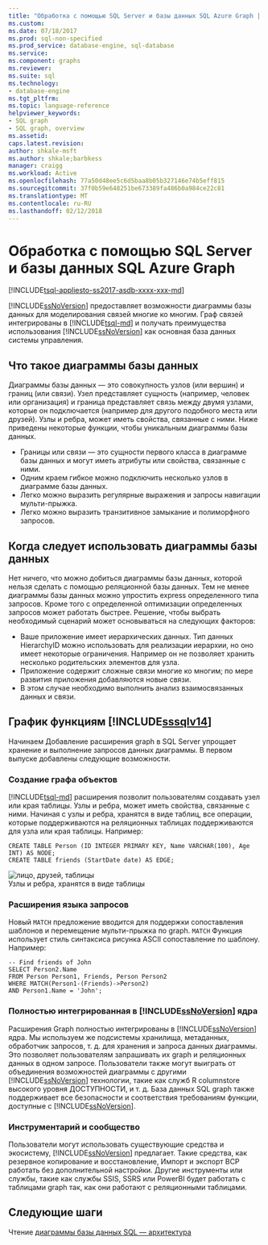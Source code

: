 ```yaml
---
title: "Обработка с помощью SQL Server и базы данных SQL Azure Graph | Документы Microsoft"
ms.custom: 
ms.date: 07/18/2017
ms.prod: sql-non-specified
ms.prod_service: database-engine, sql-database
ms.service: 
ms.component: graphs
ms.reviewer: 
ms.suite: sql
ms.technology:
- database-engine
ms.tgt_pltfrm: 
ms.topic: language-reference
helpviewer_keywords:
- SQL graph
- SQL graph, overview
ms.assetid: 
caps.latest.revision: 
author: shkale-msft
ms.author: shkale;barbkess
manager: craigg
ms.workload: Active
ms.openlocfilehash: 77a50d48ee5c6d5baa8b05b327146e74b5eff815
ms.sourcegitcommit: 37f0b59e648251be673389fa486b0a984ce22c81
ms.translationtype: MT
ms.contentlocale: ru-RU
ms.lasthandoff: 02/12/2018
---
```

# <a name="graph-processing-with-sql-server-and-azure-sql-database"></a>Обработка с помощью SQL Server и базы данных SQL Azure Graph
[!INCLUDE[tsql-appliesto-ss2017-asdb-xxxx-xxx-md](../../includes/tsql-appliesto-ss2017-asdb-xxxx-xxx-md.md)]

[!INCLUDE[ssNoVersion](../../includes/ssnoversion-md.md)] предоставляет возможности диаграммы базы данных для моделирования связей многие ко многим. Граф связей интегрированы в [!INCLUDE[tsql-md](../../includes/tsql-md.md)] и получать преимущества использования [!INCLUDE[ssNoVersion](../../includes/ssnoversion-md.md)] как основная база данных системы управления.


## <a name="what-is-a-graph-database"></a>Что такое диаграммы базы данных  
Диаграммы базы данных — это совокупность узлов (или вершин) и границ (или связи). Узел представляет сущность (например, человек или организация) и граница представляет связь между двумя узлами, которые он подключается (например для другого подобного места или друзей). Узлы и ребра, может иметь свойства, связанные с ними. Ниже приведены некоторые функции, чтобы уникальным диаграммы базы данных.  
-   Границы или связи — это сущности первого класса в диаграмме базы данных и могут иметь атрибуты или свойства, связанные с ними. 
-   Одним краем гибкое можно подключить несколько узлов в диаграмме базы данных.
-   Легко можно выразить регулярные выражения и запросы навигации мульти-прыжка.
-   Легко можно выразить транзитивное замыкание и полиморфного запросов.

## <a name="when-to-use-a-graph-database"></a>Когда следует использовать диаграммы базы данных

Нет ничего, что можно добиться диаграммы базы данных, которой нельзя сделать с помощью реляционной базы данных. Тем не менее диаграммы базы данных можно упростить express определенного типа запросов. Кроме того с определенной оптимизации определенных запросов может работать быстрее. Решение, чтобы выбрать необходимый сценарий может основываться на следующих факторов:  
-   Ваше приложение имеет иерархических данных. Тип данных HierarchyID можно использовать для реализации иерархии, но оно имеет некоторые ограничения. Например он не позволяет хранить несколько родительских элементов для узла.
-   Приложение содержит сложные связи многие ко многим; по мере развития приложения добавляются новые связи.
-   В этом случае необходимо выполнить анализ взаимосвязанных данных и связи.

## <a name="graph-features-introduced-in-includesssqlv14includessssqlv14-mdmd"></a>График функциям [!INCLUDE[sssqlv14](../../includes/sssqlv14-md.md)] 
Начинаем Добавление расширения graph в SQL Server упрощает хранение и выполнение запросов данных диаграммы. В первом выпуске добавлены следующие возможности. 


### <a name="create-graph-objects"></a>Создание графа объектов
[!INCLUDE[tsql-md](../../includes/tsql-md.md)] расширения позволит пользователям создавать узел или края таблицы. Узлы и ребра, может иметь свойства, связанные с ними. Начиная с узлы и ребра, хранятся в виде таблиц, все операции, которые поддерживаются на реляционных таблицах поддерживаются для узла или края таблицы. Например:  

```   
CREATE TABLE Person (ID INTEGER PRIMARY KEY, Name VARCHAR(100), Age INT) AS NODE;
CREATE TABLE friends (StartDate date) AS EDGE;
```   

![лицо, друзей, таблицы](../../relational-databases/graphs/media/person-friends-tables.png "узел Person и друзья ребро таблиц")  
Узлы и ребра, хранятся в виде таблицы  

### <a name="query-language-extensions"></a>Расширения языка запросов  
Новый `MATCH` предложение вводится для поддержки сопоставления шаблонов и перемещение мульти-прыжка по graph. `MATCH` Функция использует стиль синтаксиса рисунка ASCII сопоставление по шаблону. Например:  

```   
-- Find friends of John
SELECT Person2.Name 
FROM Person Person1, Friends, Person Person2
WHERE MATCH(Person1-(Friends)->Person2)
AND Person1.Name = 'John';
```   
 
### <a name="fully-integrated-in-includessnoversionincludesssnoversion-mdmd-engine"></a>Полностью интегрированная в [!INCLUDE[ssNoVersion](../../includes/ssnoversion-md.md)] ядра 
Расширения Graph полностью интегрированы в [!INCLUDE[ssNoVersion](../../includes/ssnoversion-md.md)] ядра. Мы используем же подсистемы хранилища, метаданных, обработчик запросов, т. д. для хранения и запроса данных диаграммы. Это позволяет пользователям запрашивать их graph и реляционных данных в одном запросе. Пользователи также могут выиграть от объединения возможностей диаграммы с другими [!INCLUDE[ssNoVersion](../../includes/ssnoversion-md.md)] технологии, такие как служб R columnstore высокого уровня ДОСТУПНОСТИ, и т. д. База данных SQL graph также поддерживает все безопасности и соответствия требованиям функции, доступные с [!INCLUDE[ssNoVersion](../../includes/ssnoversion-md.md)].
 
### <a name="tooling-and-ecosystem"></a>Инструментарий и сообщество  
Пользователи могут использовать существующие средства и экосистему, [!INCLUDE[ssNoVersion](../../includes/ssnoversion-md.md)] предлагает. Такие средства, как резервное копирование и восстановление, Импорт и экспорт BCP работать без дополнительной настройки. Другие инструменты или службы, такие как службы SSIS, SSRS или PowerBI будет работать с таблицами graph так, как они работают с реляционными таблицами.
 
 ## <a name="next-steps"></a>Следующие шаги  
Чтение [диаграммы базы данных SQL — архитектура](./sql-graph-architecture.md)
   

